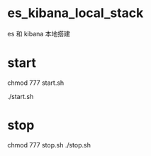 # es_kibana_local_stack
es 和 kibana 本地搭建

# start
chmod 777 start.sh

./start.sh

# stop
chmod 777 stop.sh
./stop.sh 

